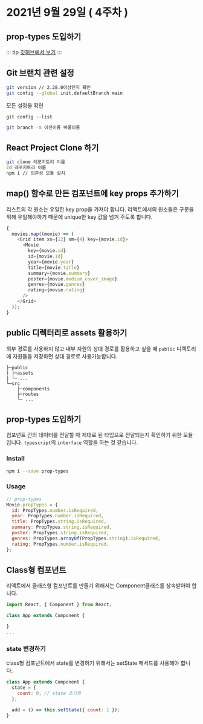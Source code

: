 # 2021년 9월 29일 ( 4주차 )

## prop-types 도입하기

::: tip
[깃허브에서 보기](https://github.com/dalcon10028/movie_app_2021/tree/master/docs/src/review-note/2021-09-06)
:::

## Git 브랜치 관련 설정

```bash
git version // 2.28.0이상인지 확인
git config --global init.defaultBranch main
```

모든 설정을 확인

```
git config --list
```

```bash
git branch -m 이전이름 바꿀이름
```

## React Project Clone 하기

```bash
git clone 레포지토리 이름
cd 레포지토리 이름
npm i // 의존성 모듈 설치
```

## map() 함수로 만든 컴포넌트에 key props 추가하기

리스트의 각 원소는 유일한 key prop을 가져야 합니다. 리액트에서의 원소들은 구분을 위해 유일해야하기 때문에 unique한 key 값을 넘겨 주도록 합니다.

```javascript
{
  movies.map((movie) => (
    <Grid item xs={12} sm={4} key={movie.id}>
      <Movie
        key={movie.id}
        id={movie.id}
        year={movie.year}
        title={movie.title}
        summary={movie.summary}
        poster={movie.medium_cover_image}
        genres={movie.genres}
        rating={movie.rating}
      />
    </Grid>
  ));
}
```

## public 디렉터리로 assets 활용하기

외부 경로를 사용하지 않고 내부 자원의 상대 경로를 활용하고 싶을 때
`public` 디렉토리에 자원들을 저장하면 상대 경로로 사용가능합니다.

```
├─public
| ├─assets
| └─ ...
└─src
    ├─components
    ├─routes
    └─ ...
```

## prop-types 도입하기

컴포넌트 간의 데이터를 전달할 때 제대로 된 타입으로 전달되는지 확인하기 위한 모듈입니다.
`typescript`의 `interface` 역할을 하는 것 같습니다.

### Install

```bash
npm i --save prop-types
```

### Usage

```javascript
// prop-types
Movie.propTypes = {
  id: PropTypes.number.isRequired,
  year: PropTypes.number.isRequired,
  title: PropTypes.string.isRequired,
  summary: PropTypes.string.isRequired,
  poster: PropTypes.string.isRequired,
  genres: PropTypes.arrayOf(PropTypes.string).isRequired,
  rating: PropTypes.number.isRequired,
};
```

## Class형 컴포넌트

리액트에서 클래스형 컴포넌트를 만들기 위해서는 Component클래스를 상속받아야 합니다.

```javascript
import React, { Component } from React;

class App extends Component {

}
...
```

### state 변경하기

class형 컴포넌트에서 state를 변경하기 위해서는 setState 메서드를 사용해야 합니다.

```javascript
class App extends Component {
  state = {
    count: 0, // state 초기화
  };

  add = () => this.setState({ count: 1 });
}
```
